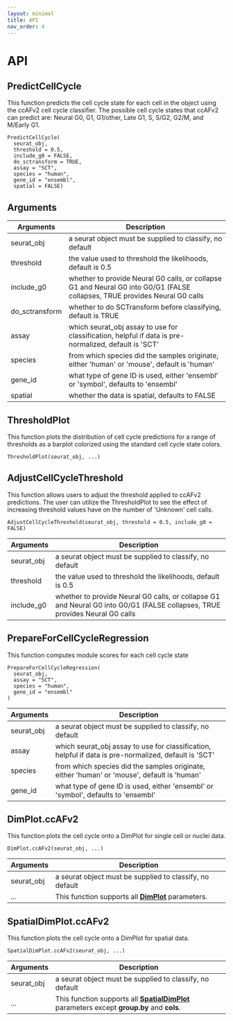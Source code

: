 ```yaml
---
layout: minimal
title: API
nav_order: 4
---
```

# API

## PredictCellCycle

This function predicts the cell cycle state for each cell in the object
using the ccAFv2 cell cycle classifier. The possible cell cycle states
that ccAFv2 can predict are: Neural G0, G1, G1/other, Late G1, S, S/G2,
G2/M, and M/Early G1.

```         
PredictCellCycle(
  seurat_obj,
  threshold = 0.5,
  include_g0 = FALSE,
  do_sctransform = TRUE,
  assay = "SCT",
  species = "human",
  gene_id = "ensembl",
  spatial = FALSE)
```

## Arguments

| Arguments      | Description                                                                                                                 |
|------------------------------------|------------------------------------|
| seurat_obj     | a seurat object must be supplied to classify, no default                                                                    |
| threshold      | the value used to threshold the likelihoods, default is 0.5                                                                 |
| include_g0     | whether to provide Neural G0 calls, or collapse G1 and Neural G0 into G0/G1 (FALSE collapses, TRUE provides Neural G0 calls |
| do_sctransform | whether to do SCTransform before classifying, default is TRUE                                                               |
| assay          | which seurat_obj assay to use for classification, helpful if data is pre-normalized, default is 'SCT'                       |
| species        | from which species did the samples originate, either 'human' or 'mouse', default is 'human'                                 |
| gene_id        | what type of gene ID is used, either 'ensembl' or 'symbol', defaults to 'ensembl'                                           |
| spatial        | whether the data is spatial, defaults to FALSE                                                                              |

## ThresholdPlot

This function plots the distribution of cell cycle predictions for a
range of thresholds as a barplot colorized using the standard cell cycle
state colors.

```         
ThresholdPlot(seurat_obj, ...)
```

## AdjustCellCycleThreshold

This function allows users to adjust the threshold applied to ccAFv2
predictions. The user can utilize the ThresholdPlot to see the effect of
increasing threshold values have on the number of 'Unknown' cell calls.

```         
AdjustCellCycleThreshold(seurat_obj, threshold = 0.5, include_g0 = FALSE)
```
| Arguments      | Description                                                                                                                 |
|------------------------------------|------------------------------------|
| seurat_obj     | a seurat object must be supplied to classify, no default                                                                    |
| threshold      | the value used to threshold the likelihoods, default is 0.5                                                                 |
| include_g0     | whether to provide Neural G0 calls, or collapse G1 and Neural G0 into G0/G1 (FALSE collapses, TRUE provides Neural G0 calls |

## PrepareForCellCycleRegression

This function computes module scores for each cell cycle state

```         
PrepareForCellCycleRegression(
  seurat_obj,
  assay = "SCT",
  species = "human",
  gene_id = "ensembl"
)
```
| Arguments      | Description                                                                                                                 |
|------------------------------------|------------------------------------|
| seurat_obj     | a seurat object must be supplied to classify, no default                                                                    |
| assay          | which seurat_obj assay to use for classification, helpful if data is pre-normalized, default is 'SCT'                       |
| species        | from which species did the samples originate, either 'human' or 'mouse', default is 'human'                                 |
| gene_id        | what type of gene ID is used, either 'ensembl' or 'symbol', defaults to 'ensembl'                                           |

## DimPlot.ccAFv2

This function plots the cell cycle onto a DimPlot for single cell or
nuclei data.

```         
DimPlot.ccAFv2(seurat_obj, ...)
```
| Arguments      | Description                                                                                                                 |
|------------------------------------|------------------------------------|
| seurat_obj     | a seurat object must be supplied to classify, no default                                                                    |
| ...     | This function supports all [**DimPlot**](https://satijalab.org/seurat/reference/dimplot) parameters.                                                                   |

## SpatialDimPlot.ccAFv2

This function plots the cell cycle onto a DimPlot for spatial data.

```         
SpatialDimPlot.ccAFv2(seurat_obj, ...)
```
| Arguments      | Description                                                                                                                 |
|------------------------------------|------------------------------------|
| seurat_obj     | a seurat object must be supplied to classify, no default                                                                    |
| ...     | This function supports all [**SpatialDimPlot**](https://satijalab.org/seurat/reference/spatialplot) parameters except **group.by** and **cols**.                                                                   |

